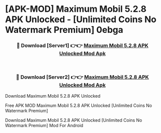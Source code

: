 # [APK-MOD] Maximum Mobil 5.2.8 APK Unlocked - [Unlimited Coins No Watermark Premium] 0ebga



<div align="center">
<h3>🔴 Download [Server1] 👉👉 <a href="https://momento.my/?title=Maximum_Mobil_5.2.8_APK_Unlocked">Maximum Mobil 5.2.8 APK Unlocked Mod Apk</a></h3><br>

<h3>🔴 Download [Server2] 👉👉 <a href="https://momento.my/?title=Maximum_Mobil_5.2.8_APK_Unlocked">Maximum Mobil 5.2.8 APK Unlocked Mod Apk</a></h3>
</div>



Download Maximum Mobil 5.2.8 APK Unlocked 

Free APK MOD Maximum Mobil 5.2.8 APK Unlocked [Unlimited Coins No Watermark Premium]

Download Maximum Mobil 5.2.8 APK Unlocked [Unlimited Coins No Watermark Premium] Mod For Android
